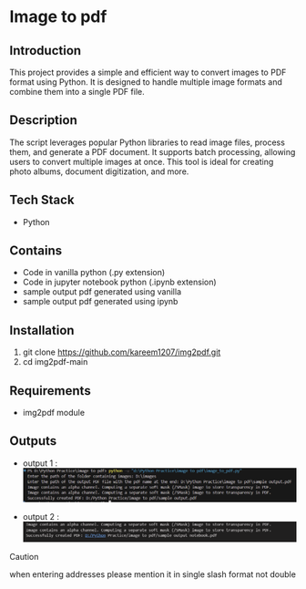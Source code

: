 # Image to pdf

## Introduction

This project provides a simple and efficient way to convert images to PDF format using Python. It is designed to handle multiple image formats and combine them into a single PDF file.

## Description

The script leverages popular Python libraries to read image files, process them, and generate a PDF document. It supports batch processing, allowing users to convert multiple images at once. This tool is ideal for creating photo albums, document digitization, and more.

## Tech Stack

- Python

## Contains

- Code in vanilla python (.py extension)
- Code in jupyter notebook python (.ipynb extension)
- sample output pdf generated using vanilla
- sample output pdf generated using ipynb

## Installation

1. git clone https://github.com/kareem1207/img2pdf.git
2. cd img2pdf-main

## Requirements

- img2pdf module

## Outputs

- output 1 :
  ![output1](./output1.png)

- output 2 :
  ![output2](./output2.png)

> [!Caution]
> when entering addresses please mention it in single slash format not double
